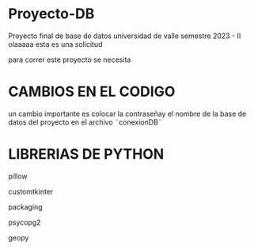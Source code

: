 # Proyecto-DB
Proyecto final de base de datos universidad de valle semestre 2023 - II
olaaaaa
esta es una solicitud

para correr este proyecto se necesita
# CAMBIOS EN EL CODIGO
un cambio importante es colocar la contraseñay el nombre de la base de datos del proyecto en el archivo ¨conexionDB¨
# LIBRERIAS DE PYTHON
pillow

customtkinter

packaging

psycopg2

geopy
